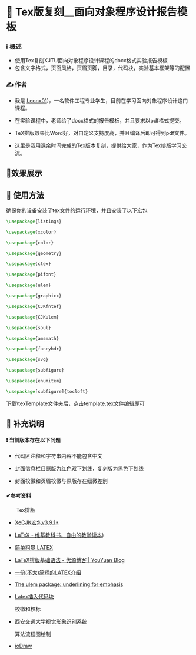# 💯 Tex版复刻__面向对象程序设计报告模板

### ℹ️ 概述

- 使用Tex复刻XJTU面向对象程序设计课程的docx格式实验报告模板
- 包含文字格式，页面风格，页眉页脚，目录，代码块，实验基本框架等的配置

### ✍️ 作者

- 我是 [Leonx01](https://github.com/Leonx01))，一名软件工程专业学生，目前在学习面向对象程序设计这门课程。

- 在实验课程中，老师给了docx格式的报告模板，并且要求以pdf格式提交。

- TeX排版效果比Word好，对自定义支持度高，并且编译后即可得到pdf文件。

- 这里是我用课余时间完成的Tex版本复刻，提供给大家，作为Tex排版学习交流。

## 🥇效果展示

## 🚀 使用方法

确保你的设备安装了tex文件的运行环境，并且安装了以下宏包

```latex
\usepackage{listings}

\usepackage{xcolor}

\usepackage{color}

\usepackage{geometry}

\usepackage{ctex}

\usepackage{pifont}

\usepackage{ulem}

\usepackage{graphicx}

\usepackage{CJKfntef}

\usepackage{CJKulem}

\usepackage{soul}

\usepackage{amsmath}

\usepackage{fancyhdr}

\usepackage{svg}

\usepackage{subfigure}

\usepackage{enumitem}

\usepackage[subfigure]{tocloft}
```

下载\texTemplate文件夹后，点击template.tex文件编辑即可

## 💭 补充说明

#### ❗ 当前版本存在以下问题

- 代码区注释和字符串内容不能包含中文

- 封面信息栏目原版为红色双下划线，复刻版为黑色下划线

- 封面校徽和页眉校徽与原版存在细微差别

#### ✔参考资料

       Tex排版

- [XeCJK宏包v3.9.1*](http://mirrors.ibiblio.org/CTAN/macros/xetex/latex/xecjk/xeCJK.pdf)

- [LaTeX - 维基教科书，自由的教学读本](https://zh.m.wikibooks.org/wiki/LaTeX))

- [简单粗暴 LATEX](http://static.latexstudio.net/wp-content/uploads/2017/08/Note-by-LaTeX-cn.pdf)

- [LaTeX排版基础语法 - 优源博客 | YouYuan Blog](https://duter2016.github.io/2020/08/09/LaTeX%E6%8E%92%E7%89%88%E5%9F%BA%E7%A1%80%E8%AF%AD%E6%B3%95/)

- [一份(不太)简短的LATEX介绍](https://texdoc.org/serve/lshort-zh-cn.pdf/0)

- [The ulem package: underlining for emphasis](https://texdoc.org/serve/ulem/0)

- [Latex插入代码块](https://www.jianshu.com/p/fb1c1c6f2d02)
  
  校徽和校标

- [西安交通大学视觉形象识别系统](http://vi.xjtu.edu.cn/)
  
  算法流程图绘制

- [ioDraw](https://www.iodraw.com/)
